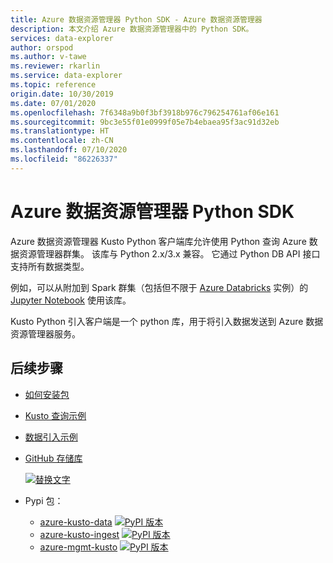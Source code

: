```yaml
---
title: Azure 数据资源管理器 Python SDK - Azure 数据资源管理器
description: 本文介绍 Azure 数据资源管理器中的 Python SDK。
services: data-explorer
author: orspod
ms.author: v-tawe
ms.reviewer: rkarlin
ms.service: data-explorer
ms.topic: reference
origin.date: 10/30/2019
ms.date: 07/01/2020
ms.openlocfilehash: 7f6348a9b0f3bf3918b976c796254761af06e161
ms.sourcegitcommit: 9bc3e55f01e0999f05e7b4ebaea95f3ac91d32eb
ms.translationtype: HT
ms.contentlocale: zh-CN
ms.lasthandoff: 07/10/2020
ms.locfileid: "86226337"
---
```

# <a name="azure-data-explorer-python-sdk"></a>Azure 数据资源管理器 Python SDK

Azure 数据资源管理器 Kusto Python 客户端库允许使用 Python 查询 Azure 数据资源管理器群集。 该库与 Python 2.x/3.x 兼容。 它通过 Python DB API 接口支持所有数据类型。

例如，可以从附加到 Spark 群集（包括但不限于 [Azure Databricks](https://azure.microsoft.com/services/databricks/) 实例）的 [Jupyter Notebook](https://jupyter.org/) 使用该库。

Kusto Python 引入客户端是一个 python 库，用于将引入数据发送到 Azure 数据资源管理器服务。

## <a name="next-steps"></a>后续步骤

* [如何安装包](https://github.com/Azure/azure-kusto-python#install)

* [Kusto 查询示例](https://github.com/Azure/azure-kusto-python/blob/master/azure-kusto-data/tests/sample.py)

* [数据引入示例](https://github.com/Azure/azure-kusto-python/blob/master/azure-kusto-ingest/tests/sample.py)

* [GitHub 存储库](https://github.com/Azure/azure-kusto-python)

    [![替换文字](https://travis-ci.org/Azure/azure-kusto-python.svg?branch=master "azure-kusto-python")](https://travis-ci.org/Azure/azure-kusto-python)

* Pypi 包：

    * [azure-kusto-data](https://pypi.org/project/azure-kusto-data/)
    [![PyPI 版本](https://badge.fury.io/py/azure-kusto-data.svg)](https://badge.fury.io/py/azure-kusto-data)
    * [azure-kusto-ingest](https://pypi.org/project/azure-kusto-ingest/)
    [![PyPI 版本](https://badge.fury.io/py/azure-kusto-ingest.svg)](https://badge.fury.io/py/azure-kusto-ingest)
    * [azure-mgmt-kusto](https://pypi.org/project/azure-mgmt-kusto/)
    [![PyPI 版本](https://badge.fury.io/py/azure-mgmt-kusto.svg)](https://badge.fury.io/py/azure-mgmt-kusto)
